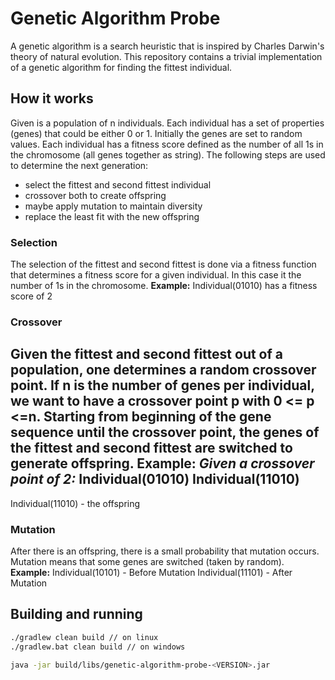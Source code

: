 # Genetic Algorithm Probe

A genetic algorithm is a search heuristic that is inspired by Charles Darwin's theory of natural
evolution.
This repository contains a trivial implementation of a genetic algorithm for finding the fittest individual.

## How it works
Given is a population of n individuals. Each individual has a set of properties (genes) that could
be either 0 or 1. Initially the genes are set to random values.
Each individual has a fitness score defined as the number of all 1s in the chromosome (all genes together as string).
The following steps are used to determine the next generation:
- select the fittest and second fittest individual
- crossover both to create offspring
- maybe apply mutation to maintain diversity
- replace the least fit with the new offspring

### Selection
The selection of the fittest and second fittest is done via a fitness function that determines a fitness score for
a given individual. In this case it the number of 1s in the chromosome.
**Example:**
Individual(01010) has a fitness score of 2

### Crossover
Given the fittest and second fittest out of a population, one determines a random crossover point.
If n is the number of genes per individual, we want to have a crossover point p with 0 <= p <=n.
Starting from beginning of the gene sequence until the crossover point, the genes of the fittest and
second fittest are switched to generate offspring.
**Example:**
_Given a crossover point of 2:_
Individual(01010)
Individual(11010)
-----------------
Individual(11010) - the offspring 

### Mutation
After there is an offspring, there is a small probability that mutation occurs. Mutation means that some
genes are switched (taken by random).
**Example:**
Individual(10101) - Before Mutation
Individual(11101) - After Mutation

## Building and running
```bash
./gradlew clean build // on linux
./gradlew.bat clean build // on windows

java -jar build/libs/genetic-algorithm-probe-<VERSION>.jar
```
